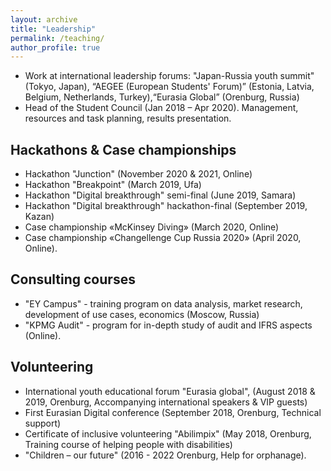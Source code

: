 ```yaml
---
layout: archive
title: "Leadership"
permalink: /teaching/
author_profile: true
---
```

* Work at international leadership forums: "Japan-Russia youth summit" (Tokyo, Japan), “AEGEE (European Students' Forum)” (Estonia, Latvia, Belgium, Netherlands, Turkey),“Eurasia Global” (Orenburg, Russia)
* Head of the Student Council (Jan 2018 – Apr 2020). Management, resources and task planning, results presentation.

## Hackathons & Case championships
* Hackathon "Junction" (November 2020 & 2021, Online)
* Hackathon "Breakpoint" (March 2019, Ufa)
* Hackathon "Digital breakthrough" semi-final (June 2019, Samara)
* Hackathon "Digital breakthrough" hackathon-final (September 2019, Kazan)
* Case championship «McKinsey Diving» (March 2020, Online)
* Case championship «Changellenge Cup Russia 2020» (April 2020, Online).

## Consulting courses
* "EY Campus" - training program on data analysis, market research, development of use cases, economics (Moscow, Russia)
* "KPMG Audit" - program for in-depth study of audit and IFRS aspects (Online).

## Volunteering
* International youth educational forum "Eurasia global", (August 2018 & 2019, Orenburg, Accompanying international speakers & VIP guests)
* First Eurasian Digital conference (September 2018, Orenburg, Technical support)
* Certificate of inclusive volunteering "Abilimpix" (May 2018, Orenburg, Training course of helping people with disabilities)
* "Children – our future" (2016 - 2022 Orenburg, Help for orphanage).
